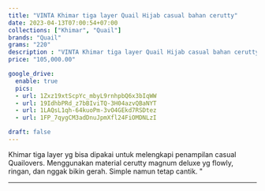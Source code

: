 ```yaml
---
title: "VINTA Khimar tiga layer Quail Hijab casual bahan cerutty"
date: 2023-04-13T07:00:54+07:00
collections: ["Khimar", "Quail"]
brands: "Quail"
grams: "220"
description : "VINTA Khimar tiga layer Quail Hijab casual bahan cerutty"
price: "105,000.00"

google_drive:
  enable: true
  pics:
  - url: 1Zxz19xtScpYc_mbyL9rnhpbQ6x3bIqWW
  - url: 19IdhbPRd_z7bBIviTQ-3H04azvQBaNYT
  - url: 1LAQsL1qh-64kuoPm-3vO4GEkd7RSDtez
  - url: 1FP_7qygCM3adDnuJpmXfl24FiOMDNLzI

draft: false
---
```


Khimar tiga layer yg bisa dipakai untuk melengkapi penampilan casual Quailovers. Menggunakan material cerutty magnum deluxe yg flowly, ringan, dan nggak bikin gerah. Simple namun tetap cantik. "

-----------    
 
